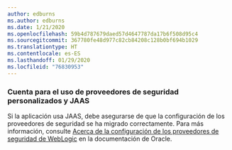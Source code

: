 ```yaml
---
author: edburns
ms.author: edburns
ms.date: 1/21/2020
ms.openlocfilehash: 59b4d787679daed57d4647787da17b6f508d95c4
ms.sourcegitcommit: 367780fe48d977c82cb84208c128b0bf694b1029
ms.translationtype: HT
ms.contentlocale: es-ES
ms.lasthandoff: 01/29/2020
ms.locfileid: "76830953"
---
```

### <a name="account-for-the-use-of-custom-security-providers-and-jaas"></a>Cuenta para el uso de proveedores de seguridad personalizados y JAAS

Si la aplicación usa JAAS, debe asegurarse de que la configuración de los proveedores de seguridad se ha migrado correctamente. Para más información, consulte [Acerca de la configuración de los proveedores de seguridad de WebLogic](https://docs.oracle.com/middleware/12213/wls/SECMG/providers_intro.htm) en la documentación de Oracle.
